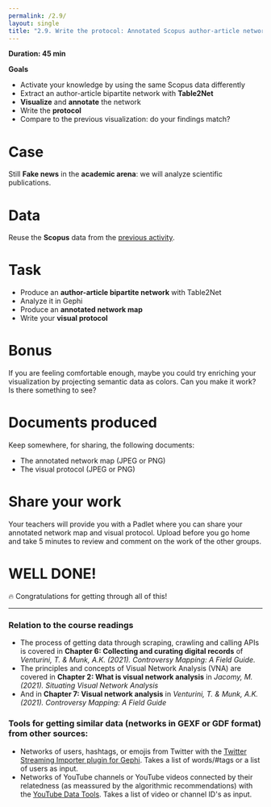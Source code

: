 ```yaml
---
permalink: /2.9/
layout: single
title: "2.9. Write the protocol: Annotated Scopus author-article network map"
---
```


**Duration: 45 min**

**Goals**
* Activate your knowledge by using the same Scopus data differently
* Extract an author-article bipartite network with **Table2Net**
* **Visualize** and **annotate** the network
* Write the **protocol**
* Compare to the previous visualization: do your findings match?

# Case

Still **Fake news** in the **academic arena**: we will analyze scientific publications.

# Data

Reuse the **Scopus** data from the [previous activity](../2.8/).

# Task

* Produce an **author-article bipartite network** with Table2Net
* Analyze it in Gephi
* Produce an **annotated network map**
* Write your **visual protocol**

# Bonus

If you are feeling comfortable enough, maybe you could try enriching your visualization by projecting semantic data as colors. Can you make it work? Is there something to see?

# Documents produced

Keep somewhere, for sharing, the following documents:
* The annotated network map (JPEG or PNG)
* The visual protocol (JPEG or PNG)

# Share your work

Your teachers will provide you with a Padlet where you can share your annotated network map and visual protocol. Upload before you go home and take 5 minutes to review and comment on the work of the other groups.

# WELL DONE!

🔥 Congratulations for getting through all of this!

---

### Relation to the course readings

* The process of getting data through scraping, crawling and calling APIs is covered in **Chapter 6: Collecting and curating digital records** of *Venturini, T. & Munk, A.K. (2021). Controversy Mapping: A Field Guide.*
* The principles and concepts of Visual Network Analysis (VNA) are covered in **Chapter 2: What is visual network analysis** in *Jacomy, M. (2021). Situating Visual Network Analysis*
* And in **Chapter 7: Visual network analysis** in *Venturini, T. & Munk, A.K. (2021). Controversy Mapping: A Field Guide*

### Tools for getting similar data (networks in GEXF or GDF format) from other sources:

* Networks of users, hashtags, or emojis from Twitter with the [Twitter Streaming Importer plugin for Gephi](https://github.com/seinecle/gephi-tutorials/blob/master/src/main/asciidoc/en/plugins/twitter-streaming-importer-en.adoc). Takes a list of words/#tags or a list of users as input.
* Networks of YouTube channels or YouTube videos connected by their relatedness (as meassured by the algorithmic recommendations) with the [YouTube Data Tools](https://tools.digitalmethods.net/netvizz/youtube/). Takes a list of video or channel ID's as input.

